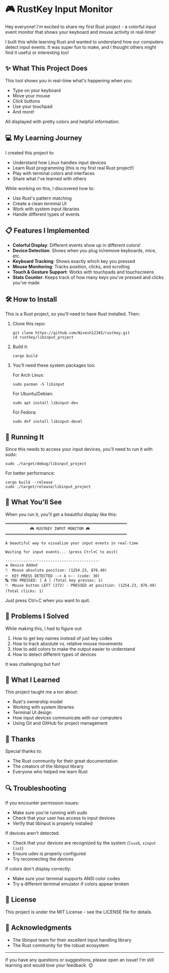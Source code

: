 # 🎮 RustKey Input Monitor

Hey everyone! I'm excited to share my first Rust project - a colorful input event monitor that shows your keyboard and mouse activity in real-time! 

I built this while learning Rust and wanted to understand how our computers detect input events. It was super fun to make, and I thought others might find it useful or interesting too!

<!-- TODO: Add a screenshot of the program running! -->
<!-- ![RustKey Demo](https://i.imgur.com/your-image-here.jpg) -->

## ✨ What This Project Does

This tool shows you in real-time what's happening when you:
- Type on your keyboard
- Move your mouse
- Click buttons
- Use your touchpad
- And more!

All displayed with pretty colors and helpful information.

## 💻 My Learning Journey

I created this project to:
- Understand how Linux handles input devices
- Learn Rust programming (this is my first real Rust project!)
- Play with terminal colors and interfaces
- Share what I've learned with others

While working on this, I discovered how to:
- Use Rust's pattern matching
- Create a clean terminal UI
- Work with system input libraries
- Handle different types of events

## 📋 Features I Implemented

- **Colorful Display**: Different events show up in different colors!
- **Device Detection**: Shows when you plug in/remove keyboards, mice, etc.
- **Keyboard Tracking**: Shows exactly which key you pressed
- **Mouse Monitoring**: Tracks position, clicks, and scrolling
- **Touch & Gesture Support**: Works with touchpads and touchscreens
- **Stats Counter**: Keeps track of how many keys you've pressed and clicks you've made

## 🛠️ How to Install

This is a Rust project, so you'll need to have Rust installed. Then:

1. Clone this repo:
   ```
   git clone https://github.com/Nivesh12345/rustkey.git
   cd rustkey/libinput_project
   ```

2. Build it:
   ```
   cargo build
   ```

3. You'll need these system packages too:

   For Arch Linux:
   ```
   sudo pacman -S libinput
   ```

   For Ubuntu/Debian:
   ```
   sudo apt install libinput-dev
   ```

   For Fedora:
   ```
   sudo dnf install libinput-devel
   ```

## 🚀 Running It

Since this needs to access your input devices, you'll need to run it with sudo:

```
sudo ./target/debug/libinput_project
```

For better performance:
```
cargo build --release
sudo ./target/release/libinput_project
```

## 🌈 What You'll See

When you run it, you'll get a beautiful display like this:

```
══════════════════════════════════════════════════════
           🎮 RUSTKEY INPUT MONITOR 🎮           
══════════════════════════════════════════════════════

A beautiful way to visualize your input events in real-time

Waiting for input events... (press Ctrl+C to exit)

------------------------------------------
➕ Device Added
🖱️  Mouse absolute position: (1254.23, 876.49)
⌨️  KEY PRESS DETECTED --> A <-- (code: 30)
🔠 YOU PRESSED: [ A ] (Total key presses: 1)
🖱️  Mouse button LEFT (272) - PRESSED at position: (1254.23, 876.49) (Total clicks: 1)
```

Just press Ctrl+C when you want to quit.

## 🤔 Problems I Solved

While making this, I had to figure out:

1. How to get key names instead of just key codes
2. How to track absolute vs. relative mouse movements
3. How to add colors to make the output easier to understand
4. How to detect different types of devices

It was challenging but fun!

## 📝 What I Learned

This project taught me a ton about:
- Rust's ownership model
- Working with system libraries
- Terminal UI design
- How input devices communicate with our computers
- Using Git and GitHub for project management

## 🙏 Thanks

Special thanks to:
- The Rust community for their great documentation
- The creators of the libinput library
- Everyone who helped me learn Rust

## 🔍 Troubleshooting

If you encounter permission issues:
- Make sure you're running with sudo
- Check that your user has access to input devices
- Verify that libinput is properly installed

If devices aren't detected:
- Check that your devices are recognized by the system (`lsusb`, `xinput list`)
- Ensure udev is properly configured
- Try reconnecting the devices

If colors don't display correctly:
- Make sure your terminal supports ANSI color codes
- Try a different terminal emulator if colors appear broken

## 📄 License

This project is under the MIT License - see the LICENSE file for details.

## 👏 Acknowledgments

- The libinput team for their excellent input handling library
- The Rust community for the robust ecosystem 

---

If you have any questions or suggestions, please open an issue! I'm still learning and would love your feedback. 😊
